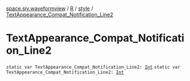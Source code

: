 [space.siy.waveformview](../../index.md) / [R](../index.md) / [style](index.md) / [TextAppearance_Compat_Notification_Line2](./-text-appearance_-compat_-notification_-line2.md)

# TextAppearance_Compat_Notification_Line2

`static var TextAppearance_Compat_Notification_Line2: `[`Int`](https://kotlinlang.org/api/latest/jvm/stdlib/kotlin/-int/index.html)
`static var TextAppearance_Compat_Notification_Line2: `[`Int`](https://kotlinlang.org/api/latest/jvm/stdlib/kotlin/-int/index.html)